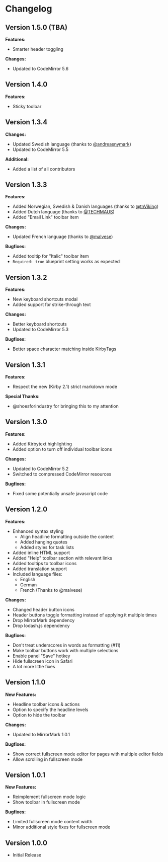 # Changelog

## Version 1.5.0 (TBA)

**Features:**

* Smarter header toggling

**Changes:**

* Updated to CodeMirror 5.6

## Version 1.4.0

**Features:**

* Sticky toolbar

## Version 1.3.4

**Changes:**

* Updated Swedish language (thanks to [@andreasnymark](https://github.com/andreasnymark))
* Updated to CodeMirror 5.5

**Additional:**

* Added a list of all contributors

## Version 1.3.3

**Features:**

* Added Norwegian, Swedish & Danish languages (thanks to [@tnViking](https://github.com/tnViking))
* Added Dutch language (thanks to [@TECHMAUS](https://github.com/TECHMAUS))
* Added "Email Link" toolbar item

**Changes:**

- Updated French language (thanks to [@malvese](https://github.com/malvese))

**Bugfixes:**

- Added tooltip for "Italic" toolbar item
- `Required: true` blueprint setting works as expected

## Version 1.3.2

**Features:**

* New keyboard shortcuts modal
* Added support for strike-through text

**Changes:**

* Better keyboard shortcuts
* Updated to CodeMirror 5.3

**Bugfixes:**

* Better space character matching inside KirbyTags


## Version 1.3.1

**Features:**

* Respect the new (Kirby 2.1) strict markdown mode

**Special Thanks:**

* @shoesforindustry for bringing this to my attention

## Version 1.3.0

**Features:**

* Added Kirbytext highlighting
* Added option to turn off individual toolbar icons

**Changes:**

* Updated to CodeMirror 5.2
* Switched to compressed CodeMirror resources

**Bugfixes:**

* Fixed some potentially unsafe javascript code

## Version 1.2.0

**Features:**

* Enhanced syntax styling
  * Align headline formatting outside the content
  * Added hanging quotes
  * Added styles for task lists
* Added inline HTML support
* Added "Help" toolbar section with relevant links
* Added tooltips to toolbar icons
* Added translation support
* Included language files:
  * English
  * German
  * French (Thanks to @malvese)

**Changes:**

* Changed header button icons
* Header buttons toggle formatting instead of applying it multiple times
* Drop MirrorMark dependency
* Drop lodash.js dependency

**Bugfixes:**

* Don't treat underscores in words as formatting (#11)
* Make toolbar buttons work with multiple selections
* Enable panel "Save" hotkey
* Hide fullscreen icon in Safari
* A lot more little fixes

## Version 1.1.0

**New Features:**

* Headline toolbar icons & actions
* Option to specify the headline levels
* Option to hide the toolbar

**Changes:**

* Updated to MirrorMark 1.0.1

**Bugfixes:**

* Show correct fullscreen mode editor for pages with multiple editor fields
* Allow scrolling in fullscreen mode

## Version 1.0.1

**New Features:**

* Reimplement fullscreen mode logic
* Show toolbar in fullscreen mode

**Bugfixes:**

* Limited fullscreen mode content width
* Minor additional style fixes for fullscreen mode

## Version 1.0.0

* Initial Release

